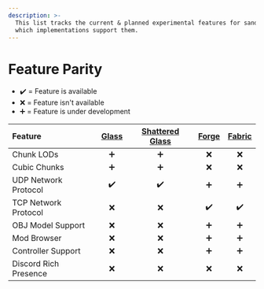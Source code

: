 ```yaml
---
description: >-
  This list tracks the current & planned experimental features for sandbox and
  which implementations support them.
---
```


# Feature Parity

* ✔️ = Feature is available
* ❌ = Feature isn't available
* ➕ = Feature is under development

| Feature | [Glass](neon/) | [Shattered Glass](neon/) | [Forge](forge/) | [Fabric](fabric/) |
| :--- | :---: | :---: | :---: | :---: |
| Chunk LODs | ➕ | ➕ | ❌ | ❌ |
| Cubic Chunks | ➕ | ➕ | ❌ | ❌ |
| UDP Network Protocol | ✔️ | ✔️ | ➕ | ➕ |
| TCP Network Protocol | ❌ | ❌ | ✔️ | ✔️ |
| OBJ Model Support | ❌ | ❌ | ➕ | ➕ |
| Mod Browser | ❌ | ❌ | ➕ | ➕ |
| Controller Support | ❌ | ❌ | ➕ | ➕ |
| Discord Rich Presence | ❌ | ❌ | ❌ | ❌ |



